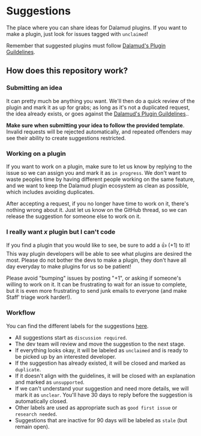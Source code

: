 # Suggestions

The place where you can share ideas for Dalamud plugins. If you want to make a plugin, just look for issues tagged with `unclaimed`!

Remember that suggested plugins must follow [Dalamud's Plugin Guildelines](https://github.com/goatcorp/FFXIVQuickLauncher#isnt-this-cheating).

## How does this repository work?

### Submitting an idea
It can pretty much be anything you want. We'll then do a quick review of the plugin and mark it as up for grabs; as long as it's not a duplicated request, the idea already exists, or goes against the [Dalamud's Plugin Guildelines](https://github.com/goatcorp/FFXIVQuickLauncher#isnt-this-cheating)..

**Make sure when submitting your idea to follow the provided template**. Invalid requests will be rejected automatically, and repeated offenders may see their ability to create suggestions restricted.

### Working on a plugin
If you want to work on a plugin, make sure to let us know by replying to the issue so we can assign you and mark it as ``in progress``. We don't want to waste peoples time by having different people working on the same feature, and we want to keep the Dalamud plugin ecosystem as clean as possible, which includes avoiding duplicates.

After accepting a request, if you no longer have time to work on it, there's nothing wrong about it. Just let us know on the GitHub thread, so we can release the suggestion for someone else to work on it.

### I really want *x* plugin but I can't code
If you find a plugin that you would like to see, be sure to add a :+1: (+1) to it! This way plugin developers will be able to see what plugins are desired the most. Please do not bother the devs to make a plugin, they don't have all day everyday to make plugins for us so be patient!

Please avoid "bumping" issues by posting "+1", or asking if someone's willing to work on it. It can be frustrating to wait for an issue to complete, but it is even more frustrating to send junk emails to everyone (and make Staff' triage work harder!).

### Workflow
You can find the different labels for the suggestions [here](https://github.com/goatcorp/suggestions/labels).
* All suggestions start as ``discussion required``.
* The dev team will review and move the suggestion to the next stage.
* If everything looks okay, it will be labeled as `unclaimed` and is ready to be picked up by an interested developer.
* If the suggestion has already existed, it will be closed and marked as `duplicate`.
* If it doesn't align with the guidelines, it will be closed with an explanation and marked as `unsupported`.
* If we can't understand your suggestion and need more details, we will mark it as `unclear`. You'll have 30 days to reply before the suggestion is automatically closed.
* Other labels are used as appropriate such as `good first issue` or `research needed`.
* Suggestions that are inactive for 90 days will be labeled as `stale` (but remain open).